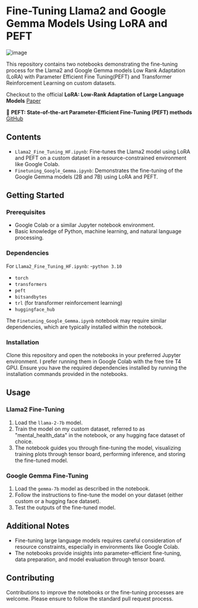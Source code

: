 # Fine-Tuning Llama2 and Google Gemma Models Using LoRA and PEFT

![image](https://github.com/TVR28/LLama2_Finetuning_PEFT_LoRA/assets/91713140/49021b63-30ef-4689-9ec4-0dcf514c0aac)


This repository contains two notebooks demonstrating the fine-tuning process for the Llama2 and Google Gemma models Low Rank Adaptation (LoRA) with Parameter Efficient Fine Tuning(PEFT) and Transformer Reinforcement Learning on custom datasets.

Checkout to the official **LoRA: Low-Rank Adaptation of Large Language Models** [Paper](https://arxiv.org/abs/2106.09685)

🤗 **PEFT: State-of-the-art Parameter-Efficient Fine-Tuning (PEFT) methods** [GitHub](https://github.com/huggingface/peft)

## Contents
- `Llama2_Fine_Tuning_HF.ipynb`: Fine-tunes the Llama2 model using LoRA and PEFT on a custom dataset in a resource-constrained environment like Google Colab.
- `Finetuning_Google_Gemma.ipynb`: Demonstrates the fine-tuning of the Google Gemma models (2B and 7B) using LoRA and PEFT.

## Getting Started

### Prerequisites
- Google Colab or a similar Jupyter notebook environment.
- Basic knowledge of Python, machine learning, and natural language processing.

### Dependencies
For `Llama2_Fine_Tuning_HF.ipynb`:
-`python 3.10`
- `torch`
- `transformers`
- `peft`
- `bitsandbytes`
- `trl` (for transformer reinforcement learning)
- `huggingface_hub`


The `Finetuning_Google_Gemma.ipynb` notebook may require similar dependencies, which are typically installed within the notebook.

### Installation
Clone this repository and open the notebooks in your preferred Jupyter environment. I prefer running them in Google Colab with the free tire T4 GPU. Ensure you have the required dependencies installed by running the installation commands provided in the notebooks.

## Usage

### Llama2 Fine-Tuning
1. Load the `llama-2-7b` model.
2. Train the model on my custom dataset, referred to as "mental_health_data" in the notebook, or any hugging face dataset of choice.
3. The notebook guides you through fine-tuning the model, visualizing training plots through tensor board, performing inference, and storing the fine-tuned model.

### Google Gemma Fine-Tuning
1. Load the `gemma-7b` model as described in the notebook.
2. Follow the instructions to fine-tune the model on your dataset (either custom or a hugging face dataset).
3. Test the outputs of the fine-tuned model.

## Additional Notes
- Fine-tuning large language models requires careful consideration of resource constraints, especially in environments like Google Colab.
- The notebooks provide insights into parameter-efficient fine-tuning, data preparation, and model evaluation through tensor board.

## Contributing
Contributions to improve the notebooks or the fine-tuning processes are welcome. Please ensure to follow the standard pull request process.
